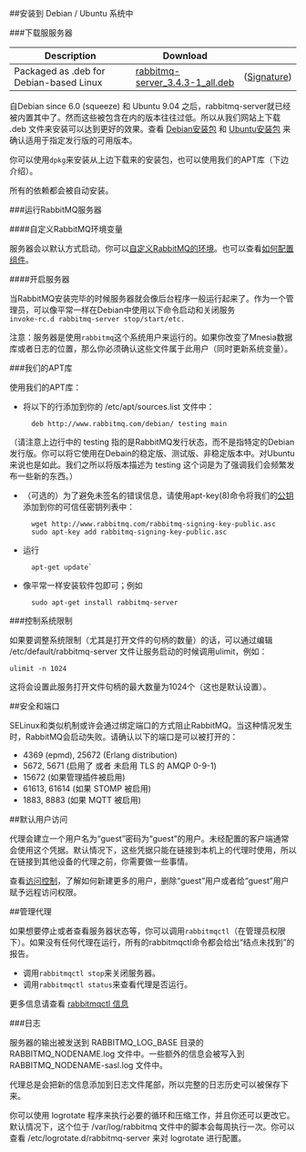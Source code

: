 ##安装到 Debian / Ubuntu 系统中

###下载服服务器

| Description              |             Download            |     |
| ------------------------ | ------------------------------  | --- |
| Packaged as .deb for Debian-based Linux | [rabbitmq-server_3.4.3-1_all.deb][0] |([Signature][5])|

自Debian since 6.0 (squeeze) 和 Ubuntu 9.04 之后，rabbitmq-server就已经被内置其中了。然而这些被包含在内的版本往往过低。所以从我们网站上下载 .deb 文件来安装可以达到更好的效果。查看 [Debian安装包][1] 和 [Ubuntu安装包][2] 来确认适用于指定发行版的可用版本。

你可以使用`dpkg`来安装从上边下载来的安装包，也可以使用我们的APT库（下边介绍）。

所有的依赖都会被自动安装。

###运行RabbitMQ服务器

####自定义RabbitMQ环境变量

服务器会以默认方式启动。你可以[自定义RabbitMQ的环境][3]。也可以查看[如何配置组件][4]。

####开启服务器

当RabbitMQ安装完毕的时候服务器就会像后台程序一般运行起来了。作为一个管理员，可以像平常一样在Debian中使用以下命令启动和关闭服务  
`invoke-rc.d rabbitmq-server stop/start/etc.`

注意：服务器是使用`rabbitmq`这个系统用户来运行的。如果你改变了Mnesia数据库或者日志的位置，那么你必须确认这些文件属于此用户（同时更新系统变量）。

###我们的APT库

使用我们的APT库：

- 将以下的行添加到你的 /etc/apt/sources.list 文件中：

        deb http://www.rabbitmq.com/debian/ testing main

（请注意上边行中的 testing 指的是RabbitMQ发行状态，而不是指特定的Debian发行版。你可以将它使用在Debain的稳定版、测试版、非稳定版本中。对Ubuntu来说也是如此。我们之所以将版本描述为 testing 这个词是为了强调我们会频繁发布一些新的东西。）

- （可选的）为了避免未签名的错误信息，请使用apt-key(8)命令将我们的[公钥](http://www.rabbitmq.com/rabbitmq-signing-key-public.asc)添加到你的可信任密钥列表中：

        wget http://www.rabbitmq.com/rabbitmq-signing-key-public.asc
        sudo apt-key add rabbitmq-signing-key-public.asc

- 运行

        apt-get update`

- 像平常一样安装软件包即可；例如

        sudo apt-get install rabbitmq-server

###控制系统限制

如果要调整系统限制（尤其是打开文件的句柄的数量）的话，可以通过编辑 /etc/default/rabbitmq-server 文件让服务启动的时候调用ulimit，例如：

    ulimit -n 1024

这将会设置此服务打开文件句柄的最大数量为1024个（这也是默认设置）。

##安全和端口

SELinux和类似机制或许会通过绑定端口的方式阻止RabbitMQ。当这种情况发生时，RabbitMQ会启动失败。请确认以下的端口是可以被打开的：

- 4369 (epmd), 25672 (Erlang distribution)
- 5672, 5671 (启用了 或者 未启用 TLS 的 AMQP 0-9-1)
- 15672 (如果管理插件被启用)
- 61613, 61614 (如果 STOMP 被启用)
- 1883, 8883 (如果 MQTT 被启用)

##默认用户访问

代理会建立一个用户名为“guest”密码为“guest”的用户。未经配置的客户端通常会使用这个凭据。默认情况下，这些凭据只能在链接到本机上的代理时使用，所以在链接到其他设备的代理之前，你需要做一些事情。

查看[访问控制](http://www.rabbitmq.com/access-control.html)，了解如何新建更多的用户，删除“guest”用户或者给“guest”用户赋予远程访问权限。

##管理代理

如果想要停止或者查看服务器状态等，你可以调用`rabbitmqctl`（在管理员权限下）。如果没有任何代理在运行，所有的rabbitmqctl命令都会给出“结点未找到”的报告。

- 调用`rabbitmqctl stop`来关闭服务器。  
- 调用`rabbitmqctl status`来查看代理是否运行。  

更多信息请查看 [rabbitmqctl 信息](http://www.rabbitmq.com/man/rabbitmqctl.1.man.html)

###日志

服务器的输出被发送到 RABBITMQ_LOG_BASE 目录的 RABBITMQ_NODENAME.log 文件中。一些额外的信息会被写入到 RABBITMQ_NODENAME-sasl.log 文件中。

代理总是会把新的信息添加到日志文件尾部，所以完整的日志历史可以被保存下来。

你可以使用 logrotate 程序来执行必要的循环和压缩工作，并且你还可以更改它。默认情况下，这个位于 /var/log/rabbitmq 文件中的脚本会每周执行一次。你可以查看 /etc/logrotate.d/rabbitmq-server 来对 logrotate 进行配置。


[0]:http://www.rabbitmq.com/releases/rabbitmq-server/v3.4.3/rabbitmq-server_3.4.3-1_all.deb
[1]:http://packages.qa.debian.org/r/rabbitmq-server.html
[2]:https://launchpad.net/ubuntu/+source/rabbitmq-server
[3]:http://www.rabbitmq.com/configure.html#customise-general-unix-environment
[4]:http://www.rabbitmq.com/configure.html#configuration-file
[5]:http://www.rabbitmq.com/releases/rabbitmq-server/v3.4.3/rabbitmq-server_3.4.3-1_all.deb.asc
